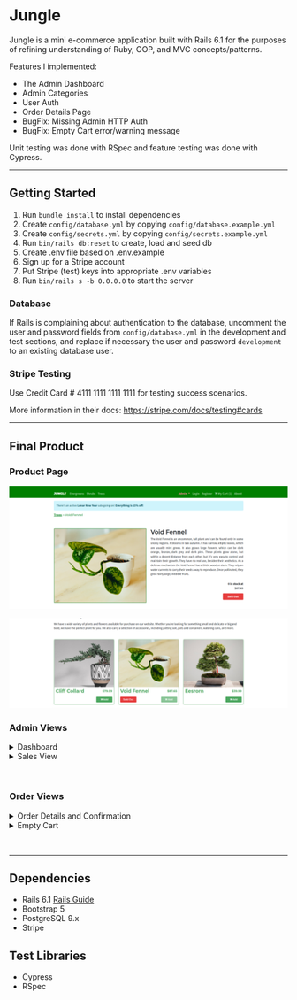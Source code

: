 # Jungle

Jungle is a mini e-commerce application built with Rails 6.1 for the purposes of refining understanding of Ruby, OOP, and MVC concepts/patterns.

Features I implemented:
- The Admin Dashboard
- Admin Categories
- User Auth
- Order Details Page
- BugFix: Missing Admin HTTP Auth
- BugFix: Empty Cart error/warning message

Unit testing was done with RSpec and feature testing was done with Cypress.

---


## Getting Started

1. Run `bundle install` to install dependencies
2. Create `config/database.yml` by copying `config/database.example.yml`
3. Create `config/secrets.yml` by copying `config/secrets.example.yml`
4. Run `bin/rails db:reset` to create, load and seed db
5. Create .env file based on .env.example
6. Sign up for a Stripe account
7. Put Stripe (test) keys into appropriate .env variables
8. Run `bin/rails s -b 0.0.0.0` to start the server

### Database

If Rails is complaining about authentication to the database, uncomment the user and password fields from `config/database.yml` in the development and test sections, and replace if necessary the user and password `development` to an existing database user.

### Stripe Testing

Use Credit Card # 4111 1111 1111 1111 for testing success scenarios.

More information in their docs: <https://stripe.com/docs/testing#cards>

---

## Final Product

### Product Page

![product page](https://github.com/CorgiOnNeptune/jungle-rails/blob/master/docs/product-page.png?raw=true)

![products view](https://github.com/CorgiOnNeptune/jungle-rails/blob/master/docs/products-view.png?raw=true)

### Admin Views

<details>
<summary>Dashboard</summary>

![admin dashboard view](https://github.com/CorgiOnNeptune/jungle-rails/blob/master/docs/admin-dashboard.png?raw=true)

</details>

<details>
<summary>Sales View</summary>

![admin sales view](https://github.com/CorgiOnNeptune/jungle-rails/blob/master/docs/admin-sales.png?raw=true)

</details>

&nbsp;

### Order Views

<details>
<summary>Order Details and Confirmation</summary>

![order details and confirmation alert](https://github.com/CorgiOnNeptune/jungle-rails/blob/master/docs/order-details.png?raw=true)

</details>

<details>
<summary>Empty Cart</summary>

![empty cart message](https://github.com/CorgiOnNeptune/jungle-rails/blob/master/docs/empty-cart.png?raw=true)

</details>

&nbsp;

---

## Dependencies

- Rails 6.1 [Rails Guide](http://guides.rubyonrails.org/v6.1/)
- Bootstrap 5
- PostgreSQL 9.x
- Stripe

## Test Libraries

- Cypress
- RSpec